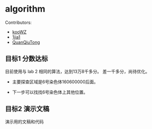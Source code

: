 # algorithm

Contributors:

- [kooWZ](https://github.com/kooWZ)
- [1jia1](https://github.com/1jia1-oneplusone)
- [QuanQiuTong](https://github.com/QuanQiuTong/algorithm)

## 目标1 分数达标

目前使用与 lab 2 相同的算法，达到13万8千多分。
差一千多分，尚待优化。

- 主要探查区域是6号染色体160600000后面。

- 下一步可以找找6号染色体上其他位置。

## 目标2 演示文稿

演示用的文稿和代码

